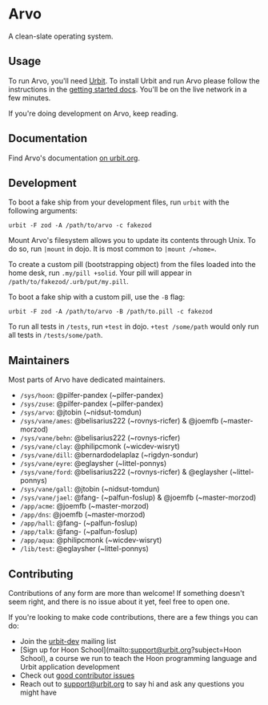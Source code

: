 # Arvo

A clean-slate operating system.

## Usage

To run Arvo, you'll need [Urbit](https://github.com/urbit/urbit/). To install Urbit and run Arvo please follow the instructions in the [getting started docs](https://urbit.org/docs/getting-started/). You'll be on the live network in a few minutes.

If you're doing development on Arvo, keep reading.

## Documentation

Find Arvo's documentation [on urbit.org](https://urbit.org/docs/learn/arvo/).

## Development

To boot a fake ship from your development files, run `urbit` with the following arguments:

```
urbit -F zod -A /path/to/arvo -c fakezod
```

Mount Arvo's filesystem allows you to update its contents through Unix. To do so, run `|mount` in dojo. It is most common to `|mount /=home=`.

To create a custom pill (bootstrapping object) from the files loaded into the home desk, run `.my/pill +solid`. Your pill will appear in `/path/to/fakezod/.urb/put/my.pill`.

To boot a fake ship with a custom pill, use the `-B` flag:

```
urbit -F zod -A /path/to/arvo -B /path/to.pill -c fakezod
```

To run all tests in `/tests`, run `+test` in dojo. `+test /some/path` would only run all tests in `/tests/some/path`.

## Maintainers

Most parts of Arvo have dedicated maintainers.

* `/sys/hoon`: @pilfer-pandex (~pilfer-pandex)
* `/sys/zuse`: @pilfer-pandex (~pilfer-pandex)
* `/sys/arvo`: @jtobin (~nidsut-tomdun)
* `/sys/vane/ames`: @belisarius222 (~rovnys-ricfer) & @joemfb (~master-morzod)
* `/sys/vane/behn`: @belisarius222 (~rovnys-ricfer)
* `/sys/vane/clay`: @philipcmonk (~wicdev-wisryt)
* `/sys/vane/dill`: @bernardodelaplaz (~rigdyn-sondur)
* `/sys/vane/eyre`: @eglaysher (~littel-ponnys)
* `/sys/vane/ford`: @belisarius222 (~rovnys-ricfer) & @eglaysher (~littel-ponnys)
* `/sys/vane/gall`: @jtobin (~nidsut-tomdun)
* `/sys/vane/jael`: @fang- (~palfun-foslup) & @joemfb (~master-morzod)
* `/app/acme`: @joemfb (~master-morzod)
* `/app/dns`: @joemfb (~master-morzod)
* `/app/hall`: @fang- (~palfun-foslup)
* `/app/talk`: @fang- (~palfun-foslup)
* `/app/aqua`: @philipcmonk (~wicdev-wisryt)
* `/lib/test`: @eglaysher (~littel-ponnys)

## Contributing

Contributions of any form are more than welcome! If something doesn't seem right, and there is no issue about it yet, feel free to open one.

If you're looking to make code contributions, there are a few things you can do:

- Join the [urbit-dev](https://groups.google.com/a/urbit.org/forum/#!forum/dev) mailing list
- [Sign up for Hoon School](mailto:support@urbit.org?subject=Hoon School), a course we run to teach the Hoon programming language and Urbit application development
- Check out [good contributor issues](https://github.com/urbit/arvo/issues?q=is%3Aopen+is%3Aissue+label%3A%22good+contributor+issue%22)
- Reach out to [support@urbit.org](mailto:support@urbit.org) to say hi and ask any questions you might have
